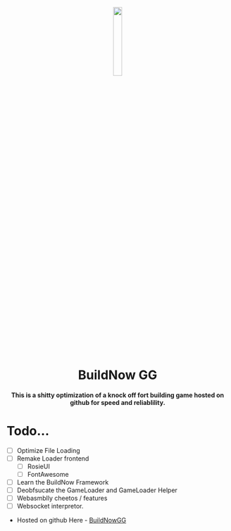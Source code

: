 <div align="center">
<p align="center">
  <img src="https://github.com/user-attachments/assets/02d06698-5f8a-41dd-8d8f-1e50a4f45f82" style="border-radius: 20px" width="20%" height="20%">
</p>
  
<h1> BuildNow GG </h1>
<h4> This is a shitty optimization of a knock off fort building game hosted on github for speed and reliablility. </h4>
</div>

# Todo...

- [ ] Optimize File Loading
- [ ] Remake Loader frontend
  - [ ] RosieUI
  - [ ] FontAwesome
- [ ] Learn the BuildNow Framework
- [ ] Deobfsucate the GameLoader and GameLoader Helper
- [ ] Webasmblly cheetos / features
- [ ] Websocket interpretor.

* Hosted on github Here - [BuildNowGG](http://cloudirector.is-a.dev/BuildNowGG/)
